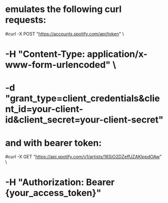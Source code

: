# emulates the following curl requests:
#curl -X POST "https://accounts.spotify.com/api/token" \
#     -H "Content-Type: application/x-www-form-urlencoded" \
#     -d "grant_type=client_credentials&client_id=your-client-id&client_secret=your-client-secret"
# and with bearer token:
#curl -X GET "https://api.spotify.com/v1/artists/16SiO2DZeffJZAKlppdOAw" \
#     -H "Authorization: Bearer {your_access_token}"